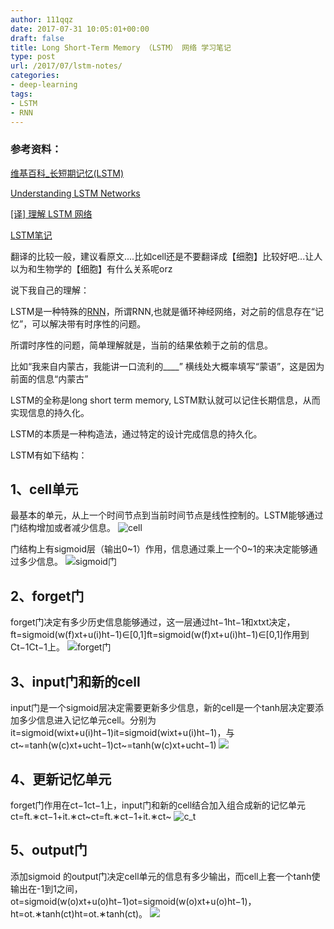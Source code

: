 ```yaml
---
author: 111qqz
date: 2017-07-31 10:05:01+00:00
draft: false
title: Long Short-Term Memory （LSTM） 网络 学习笔记
type: post
url: /2017/07/lstm-notes/
categories:
- deep-learning
tags:
- LSTM
- RNN
---
```


### 参考资料：


[维基百科_长短期记忆(LSTM)](https://zh.wikipedia.org/wiki/)

[Understanding LSTM Networks](http://colah.github.io/posts/2015-08-Understanding-LSTMs/)

[[译] 理解 LSTM 网络](http://www.jianshu.com/p/9dc9f41f0b29)

[LSTM笔记](http://blog.leanote.com/post/petra_yu/LSTM)



翻译的比较一般，建议看原文....比如cell还是不要翻译成【细胞】比较好吧...让人以为和生物学的【细胞】有什么关系呢orz



说下我自己的理解：

LSTM是一种特殊的[RNN](https://zh.wikipedia.org/wiki/)，所谓RNN,也就是循环神经网络，对之前的信息存在“记忆”，可以解决带有时序性的问题。

所谓时序性的问题，简单理解就是，当前的结果依赖于之前的信息。

比如“我来自内蒙古，我能讲一口流利的____” 横线处大概率填写“蒙语”，这是因为前面的信息“内蒙古”

LSTM的全称是long short term memory, LSTM默认就可以记住长期信息，从而实现信息的持久化。

LSTM的本质是一种构造法，通过特定的设计完成信息的持久化。

LSTM有如下结构：


## 1、cell单元


最基本的单元，从上一个时间节点到当前时间节点是线性控制的。LSTM能够通过门结构增加或者减少信息。
![cell](https://leanote.com/api/file/getImage?fileId=5762cee2ab64415d8b00409b)

门结构上有sigmoid层（输出0~1）作用，信息通过乘上一个0~1的来决定能够通过多少信息。
![sigmoid门](https://leanote.com/api/file/getImage?fileId=5762cee2ab64415d8b004093)



## 2、forget门


forget门决定有多少历史信息能够通过，这一层通过ht−1ht−1和xtxt决定，ft=sigmoid(w(f)xt+u(i)ht−1)∈[0,1]ft=sigmoid(w(f)xt+u(i)ht−1)∈[0,1]作用到Ct−1Ct−1上。
![forget门](https://leanote.com/api/file/getImage?fileId=5762cee2ab64415d8b004099)



## 3、input门和新的cell


input门是一个sigmoid层决定需要更新多少信息，新的cell是一个tanh层决定要添加多少信息进入记忆单元cell。分别为it=sigmoid(wixt+u(i)ht−1)it=sigmoid(wixt+u(i)ht−1)，与ct~=tanh(w(c)xt+ucht−1)ct~=tanh(w(c)xt+ucht−1)
![](https://leanote.com/api/file/getImage?fileId=5762cee2ab64415d8b004097)



## 4、更新记忆单元


forget门作用在ct−1ct−1上，input门和新的cell结合加入组合成新的记忆单元ct=ft.∗ct−1+it.∗ct~ct=ft.∗ct−1+it.∗ct~
![c_t](https://leanote.com/api/file/getImage?fileId=5762cee2ab64415d8b004091)



## 5、output门


添加sigmoid 的output门决定cell单元的信息有多少输出，而cell上套一个tanh使输出在-1到1之间，ot=sigmoid(w(o)xt+u(o)ht−1)ot=sigmoid(w(o)xt+u(o)ht−1)，ht=ot.∗tanh(ct)ht=ot.∗tanh(ct)。
![](https://leanote.com/api/file/getImage?fileId=5762cee2ab64415d8b004095)

